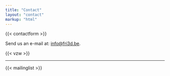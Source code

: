 ```yaml
---
title: "Contact"
layout: "contact"
markup: "html"
---
```


<div class="block--centered">
{{< contactform >}}
</div>

<div class="block--centered">
<p>Send us an e-mail at: <a href="mailto:info@fri3d.be">info@fri3d.be</a>.</p>
</div>

<div class="block--centered">
	{{< vzw >}}
</div>
<hr class="gridrule" />


<div class="block--centered">
{{< mailinglist >}}
</div>